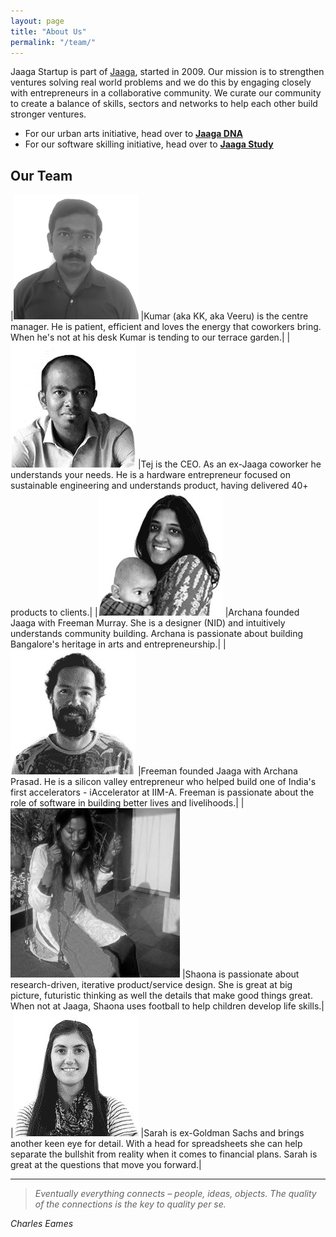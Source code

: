 ```yaml
---
layout: page
title: "About Us"
permalink: "/team/"
---
```


Jaaga Startup is part of [Jaaga](http://jaaga.in), started in 2009. Our mission is to strengthen ventures solving real world problems and we do this by engaging closely with entrepreneurs in a collaborative community. We curate our community to create a balance of skills, sectors and networks to help each other build stronger ventures.

- For our urban arts initiative, head over to [**Jaaga DNA**](http://jaaga.in/dna)
- For our software skilling initiative, head over to [**Jaaga Study**](http://jaaga.in/study)

## Our Team


|![Kumar][kumar]  |Kumar (aka KK, aka Veeru) is the centre manager. He is patient, efficient and loves the energy that coworkers bring. When he's not at his desk Kumar is tending to our terrace garden.|
|![Tej][tej]  |Tej is the CEO. As an ex-Jaaga coworker he understands your needs. He is a hardware entrepreneur focused on sustainable engineering and understands product, having delivered 40+ products to clients.|
|![Archana][archana]  |Archana founded Jaaga with Freeman Murray. She is a designer (NID) and intuitively understands community building. Archana is passionate about building Bangalore's heritage in arts and entrepreneurship.|
|![Freeman][freeman]  |Freeman founded Jaaga with Archana Prasad. He is a silicon valley entrepreneur who helped build one of India's first accelerators - iAccelerator at IIM-A. Freeman is passionate about the role of software in building better lives and livelihoods.|
|![Shaona][shaona]  |Shaona is passionate about research-driven, iterative product/service design. She is great at big picture, futuristic thinking as well the details that make good things great. When not at Jaaga, Shaona uses football to help children develop life skills.|
|![Sarah][sarah]  |Sarah is ex-Goldman Sachs and brings another keen eye for detail. With a head for spreadsheets she can help separate the bullshit from reality when it comes to financial plans. Sarah is great at the questions that move you forward.|

[kumar]: /public/kumar.png "Kupendra Kumar"
[tej]: /public/tej.jpg "Tej Pochiraju"
[archana]: /public/archana.jpg "Archana Prasad"
[freeman]: /public/freeman.jpg "Freeman Murray"
[shaona]: /public/shaona.jpg "Shaona Sen"
[sarah]: /public/sarah.jpg "Sarah Donnelly-Patel"

- - -

>_Eventually everything connects – people, ideas, objects. The quality of the connections is the key to quality per se._

<cite>Charles Eames</cite>